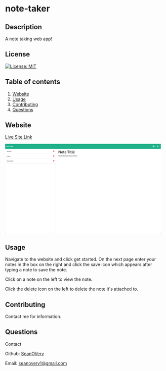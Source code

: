 # note-taker

  ## Description
  
  A note taking web app!
  
  ## License
  [![License: MIT](https://img.shields.io/badge/License-MIT-yellow.svg)](https://opensource.org/licenses/MIT)
  
  ## Table of contents
  1. [Website](#Website)
  2. [Usage](#Usage)
  3. [Contributing](#Contributing)
  4. [Questions](#Questions)
  ## Website
  
  [Live Site Link](https://spo-note.herokuapp.com/)

  ![Live Site Image](./assets/images/note-taker.png)

  ## Usage
  
  Navigate to the website and click get started. On the next page enter your notes in the box on the right and click the save icon which appears after typing a note to save the note.

  Click on a note on the left to view the note.

  Click the delete icon on the left to delete the note it's attached to.

  ## Contributing
  
  Contact me for information.

  ## Questions
  Contact

  Github: [SeanOVery](https://github.com/SeanOVery)

  Email: seanovery1@gmail.com

